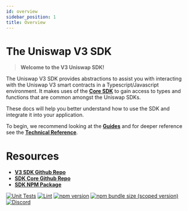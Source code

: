 ```yaml
---
id: overview
sidebar_position: 1
title: Overview
---
```


# The Uniswap V3 SDK

> **Welcome to the V3 Uniswap SDK!**

The Uniswap V3 SDK provides abstractions to assist you with interacting with the Uniswap V3 smart contracts in a Typescript/Javascript environment. It makes uses of the [**Core SDK**](../core//overview.md) to gain access to types and functions that are common amongst the Uniswap SDKs.

These docs will help you better understand how to use the SDK and integrate it into your application.

To begin, we recommend looking at the [**Guides**](./guides/01-quick-start.md) and for deeper reference see the [**Technical Reference**](./reference/overview.md).


# Resources

- [**V3 SDK Github Repo**](https://github.com/Uniswap/v3-sdk)
- [**SDK Core Github Repo**](https://github.com/Uniswap/sdk-core)
- [**SDK NPM Package**](https://www.npmjs.com/package/@uniswap/v3-sdk)

[![Unit Tests](https://github.com/Uniswap/uniswap-v3-sdk/workflows/Unit%20Tests/badge.svg)](https://github.com/Uniswap/uniswap-v3-sdk/actions?query=workflow%3A%22Unit+Tests%22)
[![Lint](https://github.com/Uniswap/uniswap-v3-sdk/workflows/Lint/badge.svg)](https://github.com/Uniswap/uniswap-v3-sdk/actions?query=workflow%3ALint)
[![npm version](https://img.shields.io/npm/v/@uniswap/v3-sdk/latest.svg)](https://www.npmjs.com/package/@uniswap/v3-sdk/v/latest)
[![npm bundle size (scoped version)](https://img.shields.io/bundlephobia/minzip/@uniswap/v3-sdk/latest.svg)](https://bundlephobia.com/result?p=@uniswap/v3-sdk@latest)
[![Discord](https://img.shields.io/badge/discord-join%20chat-blue.svg)](https://discord.com/channels/597638925346930701/607978109089611786)
